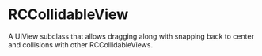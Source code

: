 RCCollidableView
================

A UIView subclass that allows dragging along with snapping back to center and collisions with other RCCollidableViews.
